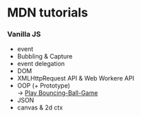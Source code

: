 # MDN tutorials

### Vanilla JS
 - event
 - Bubbling & Capture
 - event delegation
 - DOM
 - XMLHttpRequest API & Web Workere API
 - OOP (+ Prototype) 
   <br>
   -> <a href="https://1wooseok.github.io/MDN/oop/bouncing-balls/index.html">Play Bouncing-Ball-Game</a>
 - JSON
 - canvas & 2d ctx

